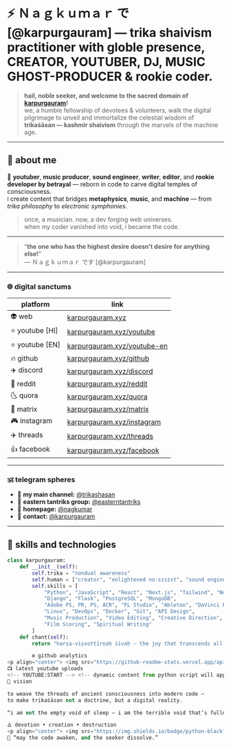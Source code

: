# ⚡ Ｎａｇｋｕｍａｒ で [@karpurgauram] — trika shaivism practitioner with globle presence, CREATOR, YOUTUBER, DJ, MUSIC GHOST-PRODUCER & rookie coder.

> **hail, noble seeker, and welcome to the sacred domain of [karpurgauram](https://karpurgauram.xyz/)!**  
> we, a humble fellowship of devotees & volunteers, walk the digital pilgrimage to unveil and immortalize the celestial wisdom of **trikaśāsan — kashmir shaivism** through the marvels of the machine age.  

---

## 🌺 about me  

🎥 **youtuber**, **music producer**, **sound engineer**, **writer**, **editor**, and **rookie developer by betrayal** — reborn in code to carve digital temples of consciousness.  
i create content that bridges **metaphysics**, **music**, and **machine** — from *trika philosophy* to *electronic symphonies*.  

> once, a musician. now, a dev forging web universes.  
> when my coder vanished into void, i became the code.

---

> “**the one who has the highest desire doesn’t desire for anything else!**”  
> — Ｎａｇｋｕｍａｒ です [@karpurgauram]

---

### 🌐 digital sanctums

| platform | link |
|-----------|------|
| 👽 web | [karpurgauram.xyz](https://karpurgauram.xyz) |
| ⭐️ youtube [HI] | [karpurgauram.xyz/youtube](https://karpurgauram.xyz/youtube) |
| ⭐️ youtube [EN] | [karpurgauram.xyz/youtube-en](https://karpurgauram.xyz/youtube-en) |
| 🔥 github | [karpurgauram.xyz/github](https://karpurgauram.xyz/github) |
| ✈️ discord | [karpurgauram.xyz/discord](https://karpurgauram.xyz/discord) |
| 💎 reddit | [karpurgauram.xyz/reddit](https://karpurgauram.xyz/reddit) |
| 🌜 quora | [karpurgauram.xyz/quora](https://karpurgauram.xyz/quora) |
| 🙂 matrix | [karpurgauram.xyz/matrix](https://karpurgauram.xyz/matrix) |
| 🎮 instagram | [karpurgauram.xyz/instagram](https://karpurgauram.xyz/instagram) |
| ✈️ threads | [karpurgauram.xyz/threads](https://karpurgauram.xyz/threads) |
| 👍 facebook | [karpurgauram.xyz/facebook](https://karpurgauram.xyz/facebook) |

---

### 🕉️ telegram spheres

- 🐍 **my main channel:** [@trikashasan](https://t.me/trikashasan)  
- 🧿 **eastern tantriks group:** [@easterntantriks](https://t.me/easterntantriks)  
- 🌸 **homepage:** [@nagkumar](https://t.me/nagkumar)  
- 🔮 **contact:** [@karpurgauram](https://t.me/karpurgauram)  

---

## 🧠 skills and technologies

```python
class karpurgauram:
    def __init__(self):
        self.trika = "nondual awareness"
        self.human = ["creator", "enlightened nɑːsɪsɪst", "sound engineer"]
        self.skills = [
            "Python", "JavaScript", "React", "Next.js", "Tailwind", "Node.js",
            "Django", "Flask", "PostgreSQL", "MongoDB",
            "Adobe PS, PR, PS, ACR", "FL Studio", "Ableton", "DaVinci Resolve",
            "Linux", "DevOps", "Docker", "Git", "API Design",
            "Music Production", "Video Editing", "Creative Direction",
            "Film Scoring", "Spiritual Writing"
        ]
    def chant(self):
        return "harṣa-viṣvottīrṇaḥ śivaḥ — the joy that transcends all worlds"

        ⚙️ github analytics
<p align="center"> <img src="https://github-readme-stats.vercel.app/api?username=karpurgauram&show_icons=true&theme=radical&count_private=true" height="180em" /> <img src="https://github-readme-stats.vercel.app/api/top-langs/?username=karpurgauram&layout=compact&theme=radical" height="180em" /> </p> <p align="center"> <img src="https://github-readme-streak-stats.herokuapp.com?user=karpurgauram&theme=radical&date_format=j%20M%5B%20Y%5D" /> </p>
📺 latest youtube uploads
<!-- YOUTUBE:START --> <!-- dynamic content from python script will appear here --> <!-- YOUTUBE:END -->
🌌 vision

to weave the threads of ancient consciousness into modern code —
to make trikaśāsan not a doctrine, but a digital reality.

“i am not the empty void of sleep — i am the terrible void that’s fullness itself.”

🜂 devotion • creation • destruction
<p align="center"> <img src="https://img.shields.io/badge/python-black?style=for-the-badge&logo=python" /> <img src="https://img.shields.io/badge/react-blue?style=for-the-badge&logo=react" /> <img src="https://img.shields.io/badge/next.js-black?style=for-the-badge&logo=nextdotjs" /> <img src="https://img.shields.io/badge/linux-gray?style=for-the-badge&logo=linux" /> <img src="https://img.shields.io/badge/fl%20studio-orange?style=for-the-badge&logo=flstudio" /> <img src="https://img.shields.io/badge/premiere_pro-purple?style=for-the-badge&logo=adobepremierepro" /> </p>
🧩 “may the code awaken, and the seeker dissolve.”
